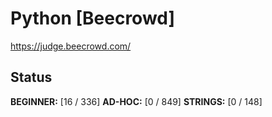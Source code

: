 # Python [Beecrowd]

https://judge.beecrowd.com/

## Status

**BEGINNER:** [16 / 336]
**AD-HOC:** [0 / 849]
**STRINGS:** [0 / 148]
